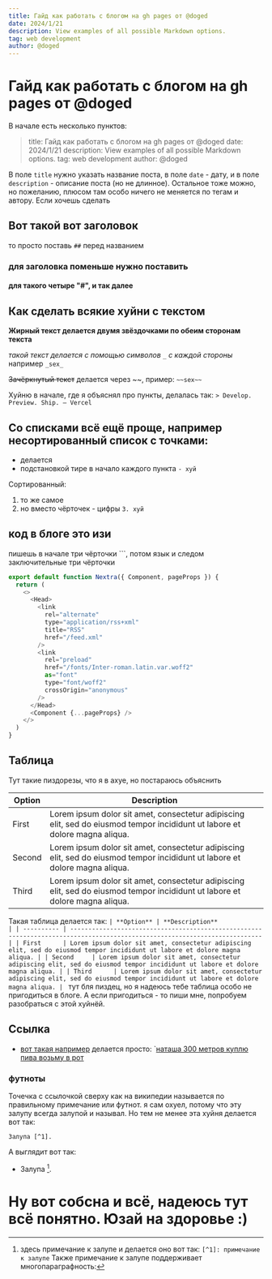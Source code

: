 ```yaml
---
title: Гайд как работать с блогом на gh pages от @doged
date: 2024/1/21
description: View examples of all possible Markdown options.
tag: web development
author: @doged
---
```


# Гайд как работать с блогом на gh pages от @doged

В начале есть несколько пунктов:

> title: Гайд как работать с блогом на gh pages от @doged
> date: 2024/1/21
> description: View examples of all possible Markdown options.
> tag: web development
> author: @doged

В поле `title` нужно указать название поста, в поле `date` - дату, и в поле `description` - описание поста (но не длинное). Остальное тоже можно, но пожеланию, плюсом там особо ничего не меняется по тегам и автору. Если хочешь сделать 

## Вот такой вот заголовок

то просто поставь `##` перед названием

### для заголовка поменьше нужно поставить ###

#### для такого четыре "#", и так далее

## Как сделать всякие хуйни с текстом

**Жирный текст делается двумя звёздочками по обеим сторонам текста**

_такой текст делается с помощью символов `_` с каждой стороны_
например `_sex_`

~~Зачёркнутый текст~~ делается через ~~, пример: `~~sex~~`

Хуйню в начале, где я объяснял про пункты, делалась так: `> Develop. Preview. Ship. – Vercel`


## Со списками всё ещё проще, например несортированный список с точками:

- делается
- подстановкой тире в начало каждого пункта
`- хуй`

Cортированный:

1. то же самое
2. но вместо чёрточек - цифры
`3. хуй`

## код в блоге это изи

пишешь в начале три чёрточки ```, потом язык и следом заключительные три чёрточки

```js
export default function Nextra({ Component, pageProps }) {
  return (
    <>
      <Head>
        <link
          rel="alternate"
          type="application/rss+xml"
          title="RSS"
          href="/feed.xml"
        />
        <link
          rel="preload"
          href="/fonts/Inter-roman.latin.var.woff2"
          as="font"
          type="font/woff2"
          crossOrigin="anonymous"
        />
      </Head>
      <Component {...pageProps} />
    </>
  )
}
```

## Таблица

Тут такие пиздорезы, что я в ахуе, но постараюсь объяснить

| **Option** | **Description**                                                                                                             |
| ---------- | --------------------------------------------------------------------------------------------------------------------------- |
| First      | Lorem ipsum dolor sit amet, consectetur adipiscing elit, sed do eiusmod tempor incididunt ut labore et dolore magna aliqua. |
| Second     | Lorem ipsum dolor sit amet, consectetur adipiscing elit, sed do eiusmod tempor incididunt ut labore et dolore magna aliqua. |
| Third      | Lorem ipsum dolor sit amet, consectetur adipiscing elit, sed do eiusmod tempor incididunt ut labore et dolore magna aliqua. |

Такая таблица делается так:
`| **Option** | **Description**                                                                                                             |
| ---------- | --------------------------------------------------------------------------------------------------------------------------- |
| First      | Lorem ipsum dolor sit amet, consectetur adipiscing elit, sed do eiusmod tempor incididunt ut labore et dolore magna aliqua. |
| Second     | Lorem ipsum dolor sit amet, consectetur adipiscing elit, sed do eiusmod tempor incididunt ut labore et dolore magna aliqua. |
| Third      | Lorem ipsum dolor sit amet, consectetur adipiscing elit, sed do eiusmod tempor incididunt ut labore et dolore magna aliqua. |
`
тут бля пиздец, но я надеюсь тебе таблица особо не пригодиться в блоге. А если пригодиться - то пиши мне, попробуем разобраться с этой хуйнёй.

## Ссылка

- [вот такая например](https://nextjs.org)
делается просто:
`[наташа 300 метров куплю пива возьму в рот](https://natribu.org/)

### футноты

Точечка с ссылочкой сверху как на википедии называется по правильному примечание или футнот. я сам охуел, потому что эту залупу всегда залупой и называл. Но тем не менее эта хуйня делается вот так:

`Залупа [^1].`

А выглядит вот так:
- Залупа [^1].

[^1]: здесь примечание к залупе и делается оно вот так:
`[^1]: примечание к залупе`
Также примечание к залупе поддерживает многопараграфность:

[^2]: пояснение за залупу:

    залупа коня огромная как елда лежащая у роберта под подушкой


# Ну вот собсна и всё, надеюсь тут всё понятно. Юзай на здоровье :)
